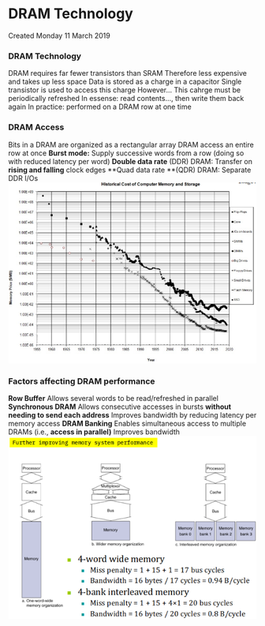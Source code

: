 # DRAM Technology
Created Monday 11 March 2019

### DRAM Technology
DRAM requires far fewer transistors than SRAM
Therefore less expensive and takes up less space
Data is stored as a charge in a capacitor
Single transistor is used to access this charge
However...
This cahrge must be periodically refreshed
In essense: read contents..., then write them back again
In practice: performed on a DRAM row at one time


### DRAM Access
Bits in a DRAM are organized as a rectangular array
DRAM access an entire row at once
**Burst mode:** Supply successive words from a row (doing so with reduced latency per word)
**Double data rate** (DDR) DRAM: Transfer on **rising and falling** clock edges
**Quad data rate **(QDR) DRAM: Separate DDR I/Os
![](./DRAM_Technology/pasted_image.png)

### Factors affecting DRAM performance
**Row Buffer**
Allows several words to be read/refreshed in parallel
**Synchronous DRAM**
Allows consecutive accesses in bursts **without needing to send each address**
Improves bandwidth by reducing latency per memory access
**DRAM Banking**
Enables simultaneous access to multiple DRAMs (i.e., **access in parallel)**
Improves bandwidth
![](./DRAM_Technology/pasted_image001.png)



